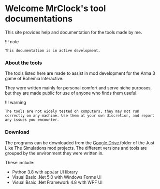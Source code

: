 # Welcome MrClock's tool documentations

This site provides help and documentation for the tools made by me.

!!! note

    This documentation is in active development.

### About the tools

The tools listed here are made to assist in mod development for the Arma 3 game of Bohemia Interactive.

They were written mainly for personal comfort and serve niche purposes, but they are made public for use of anyone who finds them useful.

!!! warning

    The tools are not widely tested on computers, they may not run correctly on any machine. Use them at your own discretion, and report any issues you encounter.

### Download

The programs can be downloaded from the [Google Drive ](https://drive.google.com/open?id=1P9WmoGLcbxL0iQok9j2K-zIBmDWNNJPD) folder of the Just Like The Simulations mod projects.
The different versions and tools are grouped by the environment they were written in.

These include:

* Python 3.8 with appJar UI library
* Visual Basic .Net 5.0 with Windows Forms UI
* Visual Bsaic .Net Framework 4.8 with WPF UI

